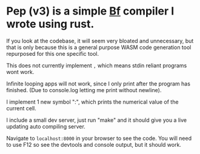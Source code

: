 # Pep (v3) is a simple [Bf](https://en.wikipedia.org/wiki/Brainfuck) compiler I wrote using rust.

If you look at the codebase, it will seem very bloated and unnecessary, but that is only because this is a general purpose WASM code generation tool repurposed for this one specific tool.

This does not currently implement `,` which means stdin reliant programs wont work.

Infinite looping apps will not work, since I only print after the program has finished. (Due to console.log letting me print without newline).

I implement 1 new symbol ":", which prints the numerical value of the current cell.

I include a small dev server, just run "make" and it should give you a live updating auto compiling server.

Navigate to `localhost:8000` in your browser to see the code. You will need to use F12 so see the devtools and console output, but it should work.

